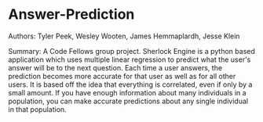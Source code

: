 # Answer-Prediction
Authors: Tyler Peek, Wesley Wooten, James Hemmaplardh, Jesse Klein


Summary:
A Code Fellows group project. Sherlock Engine is a python based application which uses multiple linear regression to predict what the user's answer will be to the next question. Each time a user answers, the prediction becomes more accurate for that user as well as for all other users. It is based off the idea that everything is correlated, even if only by a small amount. If you have enough information about many individuals in a population, you can make accurate predictions about any single individual in that population.
